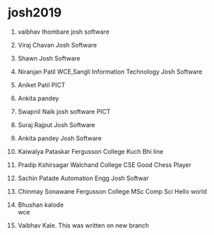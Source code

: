 # josh2019
1. vaibhav thombare
 josh software
2. Viraj Chavan
   Josh Software

3. Shawn
   Josh Software
4. Niranjan Patil
   WCE,Sangli
   Information Technology
   Josh Software
5. Aniket Patil
   PICT
6. Ankita pandey

7. Swapnil Naik
  josh software
   PICT

8. Suraj Rajput
   Josh Software
9. Ankita pandey
   Josh Software

10. Kaiwalya Pataskar
     Fergusson College
     Kuch Bhi line
     

11. Pradip Kshirsagar
   Walchand College 
   CSE
   Good Chess Player

12. Sachin Patade
    Automation Engg
    Josh Softwar
13. Chinmay Sonawane
    Fergusson College
    MSc Comp Sci
    Hello world
14. Bhushan kalode     
    wce
15. Vaibhav Kale. This was written on new branch
